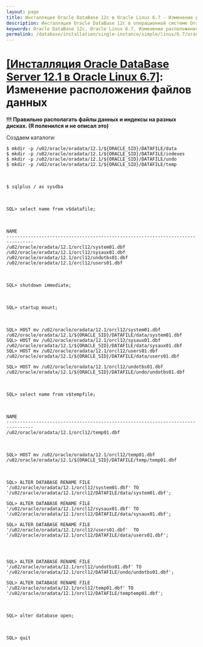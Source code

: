```yaml
---
layout: page
title: Инсталляция Oracle DataBase 12c в Oracle Linux 6.7 - Изменение расположения файлов данных
description: Инсталляция Oracle DataBase 12c в операционной системе Oracle Linux 6.7 - Изменение расположения файлов данных
keywords: Oracle DataBase 12c, Oracle Linux 6.7, Изменение расположения файлов данных
permalink: /database/installation/single-instance/simple/linux/6.7/oracle/12.1/oracle-change-default-datafile-location/
---
```


# <a href="/database/installation/single-instance/simple/linux/6.7/oracle/12.1/">[Инсталляция Oracle DataBase Server 12.1 в Oracle Linux 6.7]</a>: Изменение расположения файлов данных

<strong>!!! Правильно располагать файлы данных и индексы на разных дисках. (Я поленился и не описал это)</strong>

Создаем каталоги:

    $ mkdir -p /u02/oracle/oradata/12.1/${ORACLE_SID}/DATAFILE/data
    $ mkdir -p /u02/oracle/oradata/12.1/${ORACLE_SID}/DATAFILE/indexes
    $ mkdir -p /u02/oracle/oradata/12.1/${ORACLE_SID}/DATAFILE/undo
    $ mkdir -p /u02/oracle/oradata/12.1/${ORACLE_SID}/DATAFILE/temp

<br/>

    $ sqlplus / as sysdba

<br/>

    SQL> select name from v$datafile;

<br/>

    NAME
    --------------------------------------------------------------------------------
    /u02/oracle/oradata/12.1/orcl12/system01.dbf
    /u02/oracle/oradata/12.1/orcl12/sysaux01.dbf
    /u02/oracle/oradata/12.1/orcl12/undotbs01.dbf
    /u02/oracle/oradata/12.1/orcl12/users01.dbf

<br/>

    SQL> shutdown immediate;

<br/>

    SQL> startup mount;

<br/>

    SQL> HOST mv /u02/oracle/oradata/12.1/orcl12/system01.dbf /u02/oracle/oradata/12.1/${ORACLE_SID}/DATAFILE/data/system01.dbf
    SQL> HOST mv /u02/oracle/oradata/12.1/orcl12/sysaux01.dbf /u02/oracle/oradata/12.1/${ORACLE_SID}/DATAFILE/data/sysaux01.dbf
    SQL> HOST mv /u02/oracle/oradata/12.1/orcl12/users01.dbf /u02/oracle/oradata/12.1/${ORACLE_SID}/DATAFILE/data/users01.dbf

    SQL> HOST mv /u02/oracle/oradata/12.1/orcl12/undotbs01.dbf /u02/oracle/oradata/12.1/${ORACLE_SID}/DATAFILE/undo/undotbs01.dbf

<br/>

    SQL> select name from v$tempfile;

<br/>

    NAME
    --------------------------------------------------------------------------------
    /u02/oracle/oradata/12.1/orcl12/temp01.dbf

<br/>

    SQL> HOST mv /u02/oracle/oradata/12.1/orcl12/temp01.dbf /u02/oracle/oradata/12.1/${ORACLE_SID}/DATAFILE/temp/temp01.dbf

<br/>

    SQL> ALTER DATABASE RENAME FILE '/u02/oracle/oradata/12.1/orcl12/system01.dbf' TO '/u02/oracle/oradata/12.1/orcl12/DATAFILE/data/system01.dbf';

    SQL> ALTER DATABASE RENAME FILE '/u02/oracle/oradata/12.1/orcl12/sysaux01.dbf' TO '/u02/oracle/oradata/12.1/orcl12/DATAFILE/data/sysaux01.dbf';

    SQL> ALTER DATABASE RENAME FILE '/u02/oracle/oradata/12.1/orcl12/users01.dbf'  TO '/u02/oracle/oradata/12.1/orcl12/DATAFILE/data/users01.dbf';




    SQL> ALTER DATABASE RENAME FILE '/u02/oracle/oradata/12.1/orcl12/undotbs01.dbf' TO '/u02/oracle/oradata/12.1/orcl12/DATAFILE/undo/undotbs01.dbf';

    SQL> ALTER DATABASE RENAME FILE '/u02/oracle/oradata/12.1/orcl12/temp01.dbf' TO '/u02/oracle/oradata/12.1/orcl12/DATAFILE/temptemp01.dbf';

 <br/>

    SQL> alter database open;

<br/>

    SQL> quit
